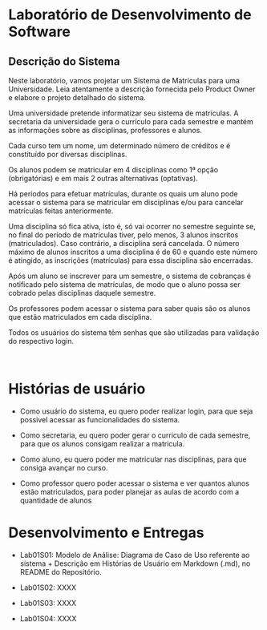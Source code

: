 # Laboratório de Desenvolvimento de Software

## Descrição do Sistema

<p>

Neste laboratório, vamos projetar um Sistema de Matrículas para uma Universidade. Leia atentamente a descrição fornecida pelo Product Owner e elabore o projeto detalhado do sistema.

Uma universidade pretende informatizar seu sistema de matrículas. A secretaria da universidade gera o currículo para cada semestre e mantém as informações sobre as disciplinas, professores e alunos.

Cada curso tem um nome, um determinado número de créditos e é constituído por diversas disciplinas.

Os alunos podem se matricular em 4 disciplinas como 1ª opção (obrigatórias) e em mais 2 outras alternativas (optativas).

Há períodos para efetuar matrículas, durante os quais um aluno pode acessar o sistema para se matricular em disciplinas e/ou para cancelar matrículas feitas anteriormente.

Uma disciplina só fica ativa, isto é, só vai ocorrer no semestre seguinte se, no final do período de matrículas tiver, pelo menos, 3 alunos inscritos (matriculados). Caso contrário, a disciplina será cancelada. O número máximo de alunos inscritos a uma disciplina é de 60 e quando este número é atingido, as inscrições (matrículas) para essa disciplina são encerradas.

Após um aluno se inscrever para um semestre, o sistema de cobranças é notificado pelo sistema de matrículas, de modo que o aluno possa ser cobrado pelas disciplinas daquele semestre.

Os professores podem acessar o sistema para saber quais são os alunos que estão matriculados em cada disciplina.

Todos os usuários do sistema têm senhas que são utilizadas para validação do respectivo login.

</br>

# Histórias de usuário

- Como usuário do sistema, eu quero poder realizar login, para que seja possivel acessar as funcionalidades do sistema.

- Como secretaria, eu quero poder gerar o curriculo de cada semestre, para que os alunos consigam realizar a matricula.

- Como aluno, eu quero poder me matricular nas disciplinas, para que consiga avançar no curso.

- Como professor quero poder acessar o sistema e ver quantos alunos estão matriculados, para poder planejar as aulas de acordo com a quantidade de alunos

# Desenvolvimento e Entregas

<p>

- Lab01S01: Modelo de Análise: Diagrama de Caso de Uso referente ao sistema + Descrição em Histórias de Usuário em Markdown (.md), no README do Repositório.

- Lab01S02: XXXX

- Lab01S03: XXXX

- Lab01S04: XXXX